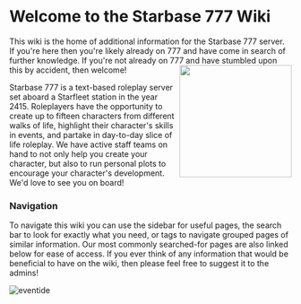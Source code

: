 # Welcome to the Starbase 777 Wiki

This wiki is the home of additional information for the Starbase 777 server. If you're here then you're likely already on 777 and have come in search of further knowledge. If you're not already on 777 and have stumbled upon this by accident, then welcome! <img src="/img/777_2024.png" align="right" width="200px"/>

Starbase 777 is a text-based roleplay server set aboard a Starfleet station in the year 2415. Roleplayers have the opportunity to create up to fifteen characters from different walks of life, highlight their character's skills in events, and partake in day-to-day slice of life roleplay. We have active staff teams on hand to not only help you create your character, but also to run personal plots to encourage your character's development. We'd love to see you on board! 


### Navigation

To navigate this wiki you can use the sidebar for useful pages, the search bar to look for exactly what you need, or tags to navigate grouped pages of similar information. Our most commonly searched-for pages are also linked below for ease of access. If you ever think of any information that would be beneficial to have on the wiki, then please feel free to suggest it to the admins!

![eventide](/img/eventide.jpg)
